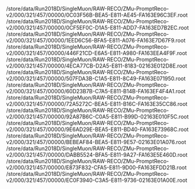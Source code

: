/store/data/Run2018D/SingleMuon/RAW-RECO/ZMu-PromptReco-v2/000/321/457/00000/0C03F56B-BEA5-E811-AE45-FA163E96C3EF.root
/store/data/Run2018D/SingleMuon/RAW-RECO/ZMu-PromptReco-v2/000/321/457/00000/0CF5EF0C-D1A5-E811-ADD7-FA163ED7B2EC.root
/store/data/Run2018D/SingleMuon/RAW-RECO/ZMu-PromptReco-v2/000/321/457/00000/1EED6C56-BFA5-E811-A076-FA163E7D67F9.root
/store/data/Run2018D/SingleMuon/RAW-RECO/ZMu-PromptReco-v2/000/321/457/00000/446F21CD-E6A5-E811-A980-FA163EEA4F9F.root
/store/data/Run2018D/SingleMuon/RAW-RECO/ZMu-PromptReco-v2/000/321/457/00000/4ECA77CB-D2A5-E811-8183-02163E012D8E.root
/store/data/Run2018D/SingleMuon/RAW-RECO/ZMu-PromptReco-v2/000/321/457/00000/507FDA3B-C1A5-E811-8C49-FA163E071950.root
/store/data/Run2018D/SingleMuon/RAW-RECO/ZMu-PromptReco-v2/000/321/457/00000/60D23B7B-C7A5-E811-B14B-FA163EF4F4A1.root
/store/data/Run2018D/SingleMuon/RAW-RECO/ZMu-PromptReco-v2/000/321/457/00000/72A5272C-BEA5-E811-B16C-FA163E35CC86.root
/store/data/Run2018D/SingleMuon/RAW-RECO/ZMu-PromptReco-v2/000/321/457/00000/92A87B6C-C0A5-E811-B99D-02163E010F5C.root
/store/data/Run2018D/SingleMuon/RAW-RECO/ZMu-PromptReco-v2/000/321/457/00000/9E6AD29E-BEA5-E811-BD40-FA163E73968C.root
/store/data/Run2018D/SingleMuon/RAW-RECO/ZMu-PromptReco-v2/000/321/457/00000/BEBEAF84-BEA5-E811-9E57-02163E01A076.root
/store/data/Run2018D/SingleMuon/RAW-RECO/ZMu-PromptReco-v2/000/321/457/00000/DABB5524-BFA5-E811-9A27-FA163E5E460D.root
/store/data/Run2018D/SingleMuon/RAW-RECO/ZMu-PromptReco-v2/000/321/457/00000/E873F832-CFA5-E811-9D00-FA163EFDD21B.root
/store/data/Run2018D/SingleMuon/RAW-RECO/ZMu-PromptReco-v2/000/321/457/00000/EC0F3940-C3A5-E811-9736-02163E01A00E.root

